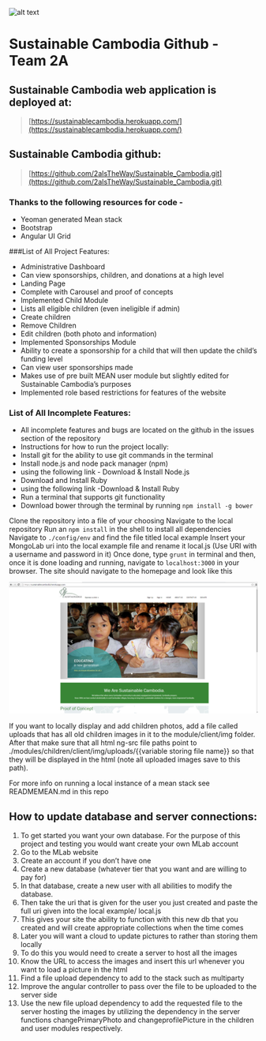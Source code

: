 ﻿
![alt text](http://clubrunner.blob.core.windows.net/00000050081/Images/Stories/SustainableCambodiaHeader.jpg "Logo Title Text 1")



# Sustainable Cambodia Github - Team 2A



## Sustainable Cambodia web application is deployed at:

>[https://sustainablecambodia.herokuapp.com/](https://sustainablecambodia.herokuapp.com/)

## Sustainable Cambodia github:
>[https://github.com/2aIsTheWay/Sustainable_Cambodia.git](https://github.com/2aIsTheWay/Sustainable_Cambodia.git)

### Thanks to the following resources for code -
* Yeoman generated Mean stack
* Bootstrap
* Angular UI Grid

###List of All Project Features:
* Administrative Dashboard
* Can view sponsorships, children, and donations at a high level
* Landing Page
* Complete with Carousel and proof of concepts
* Implemented Child Module
* Lists all eligible children (even ineligible if admin)
* Create children
* Remove Children
* Edit children (both photo and information)
* Implemented Sponsorships Module
* Ability to create a sponsorship for a child that will then update the child’s funding level
* Can view user sponsorships made
* Makes use of pre built MEAN user module but slightly edited for Sustainable Cambodia’s purposes
* Implemented role based restrictions for features of the website

### List of All Incomplete Features:
* All incomplete features and bugs are located on the github in the issues section of the repository
* Instructions for how to run the project locally:
* Install git for the ability to use git commands in the terminal
* Install node.js and node pack manager (npm)
* using the following link - Download & Install Node.js
* Download and Install Ruby
* using the following link -Download & Install Ruby
* Run a terminal that supports git functionality
* Download bower through the terminal by running ```npm install -g bower```


Clone the repository into a file of your choosing
Navigate to the local repository
Run an ```npm install``` in the shell to install all dependencies
Navigate to ```./config/env``` and find the file titled local example
Insert your MongoLab uri into the local example file and rename it local.js (Use URI with a username and password in it)
Once done, type ```grunt``` in terminal and then, once it is done loading and running, navigate to ```localhost:3000``` in your browser.
The site should navigate to the homepage and look like this

![Screenshot](homepage.png "Screenshot of what the homepage should look like")

If you want to locally display and add children photos, add a file called uploads that has all old children images  in it to the module/client/img folder. 
After that make sure that all html ng-src file paths point to ./modules/children/client/img/uploads/{{variable storing file name}}
so that they will be displayed in the html (note all uploaded images save to this path).

For more info on running a local instance of a mean stack see READMEMEAN.md in this repo

## How to update database and server connections:
1. To get started you want your own database. For the purpose of this project and testing you would want create your own MLab account
2. Go to the MLab website
3. Create an account if you don’t have one
4. Create a new database (whatever tier that you want and are willing to pay for)
5. In that database, create a new user with all abilities to modify the database.
6. Then take the uri that is given for the user you just created and paste the full uri given into the local example/ local.js
7. This gives your site the ability to function with this new db that you created and will create appropriate collections when the time comes
8. Later you will want a cloud to update pictures to rather than storing them locally
9. To do this you would need to create a server to host all the images
10. Know the URL to access the images and insert this url whenever you want to load a picture in the html
11. Find a file upload dependency to add to the stack such as multiparty
12. Improve the angular controller to pass over the file to be uploaded to the server side
13. Use the new file upload dependency to add the requested file to the server hosting the images by utilizing the dependency in the server functions changePrimaryPhoto and changeprofilePicture in the children and user modules respectively.
